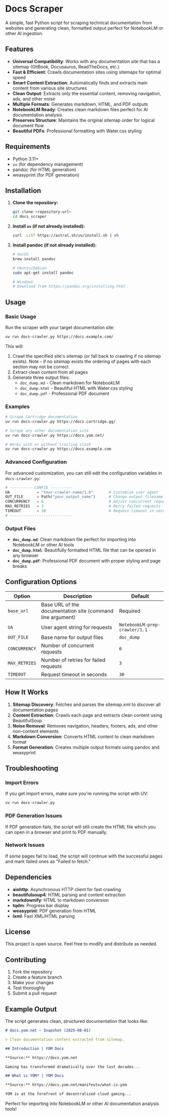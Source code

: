 # Docs Scraper

A simple, fast Python script for scraping technical documentation from websites and generating clean, formatted output perfect for NotebookLM or other AI ingestion.

## Features

- **Universal Compatibility**: Works with any documentation site that has a sitemap (GitBook, Docusaurus, ReadTheDocs, etc.)
- **Fast & Efficient**: Crawls documentation sites using sitemaps for optimal speed
- **Smart Content Extraction**: Automatically finds and extracts main content from various site structures
- **Clean Output**: Extracts only the essential content, removing navigation, ads, and other noise
- **Multiple Formats**: Generates markdown, HTML, and PDF outputs
- **NotebookLM Ready**: Creates clean markdown files perfect for AI documentation analysis
- **Preserves Structure**: Maintains the original sitemap order for logical document flow
- **Beautiful PDFs**: Professional formatting with Water.css styling

## Requirements

- Python 3.11+
- `uv` (for dependency management)
- pandoc (for HTML generation)
- weasyprint (for PDF generation)

## Installation

1. **Clone the repository:**
   ```bash
   git clone <repository-url>
   cd docs_scraper
   ```

2. **Install `uv` (if not already installed):**
   ```bash
   curl -LsSf https://astral.sh/uv/install.sh | sh
   ```

3. **Install pandoc (if not already installed):**
   ```bash
   # macOS
   brew install pandoc

   # Ubuntu/Debian
   sudo apt-get install pandoc

   # Windows
   # Download from https://pandoc.org/installing.html
   ```

## Usage

### Basic Usage

Run the scraper with your target documentation site:

```bash
uv run docs-crawler.py https://docs.example.com/
```

This will:
1. Crawl the specified site's sitemap (or fall back to crawling if no sitemap exists). Note - if no sitemap exists the ordering of pages with each section may not be correct.
2. Extract clean content from all pages
3. Generate three output files:
   - `doc_dump.md` - Clean markdown for NotebookLM
   - `doc_dump.html` - Beautiful HTML with Water.css styling
   - `doc_dump.pdf` - Professional PDF document

### Examples

```bash
# Scrape Cartridge documentation
uv run docs-crawler.py https://docs.cartridge.gg/

# Scrape any other documentation site
uv run docs-crawler.py https://docs.yom.net/

# Works with or without trailing slash
uv run docs-crawler.py https://docs.example.com
```

### Advanced Configuration

For advanced customization, you can still edit the configuration variables in `docs-crawler.py`:

```python
# ---------- CONFIG ----------
UA            = "Your-crawler-name/1.0"       # Customize user agent
OUT_FILE      = Path("your_output_name")      # Change output filename
CONCURRENCY   = 6                             # Adjust concurrent requests
MAX_RETRIES   = 3                             # Retry failed requests
TIMEOUT       = 30                            # Request timeout in seconds
# ----------------------------
```

### Output Files

- **`doc_dump.md`**: Clean markdown file perfect for importing into NotebookLM or other AI tools
- **`doc_dump.html`**: Beautifully formatted HTML file that can be opened in any browser
- **`doc_dump.pdf`**: Professional PDF document with proper styling and page breaks

## Configuration Options

| Option | Description | Default |
|--------|-------------|---------|
| `base_url` | Base URL of the documentation site (command line argument) | Required |
| `UA` | User agent string for requests | `NotebookLM-prep-crawler/1.1` |
| `OUT_FILE` | Base name for output files | `doc_dump` |
| `CONCURRENCY` | Number of concurrent requests | `6` |
| `MAX_RETRIES` | Number of retries for failed requests | `3` |
| `TIMEOUT` | Request timeout in seconds | `30` |

## How It Works

1. **Sitemap Discovery**: Fetches and parses the sitemap.xml to discover all documentation pages
2. **Content Extraction**: Crawls each page and extracts clean content using BeautifulSoup
3. **Noise Removal**: Removes navigation, headers, footers, ads, and other non-content elements
4. **Markdown Conversion**: Converts HTML content to clean markdown format
5. **Format Generation**: Creates multiple output formats using pandoc and weasyprint

## Troubleshooting

### Import Errors
If you get import errors, make sure you're running the script with UV:
```bash
uv run docs-crawler.py
```

### PDF Generation Issues
If PDF generation fails, the script will still create the HTML file which you can open in a browser and print to PDF manually.

### Network Issues
If some pages fail to load, the script will continue with the successful pages and mark failed ones as "Failed to fetch."

## Dependencies

- **aiohttp**: Asynchronous HTTP client for fast crawling
- **beautifulsoup4**: HTML parsing and content extraction
- **markdownify**: HTML to markdown conversion
- **tqdm**: Progress bar display
- **weasyprint**: PDF generation from HTML
- **lxml**: Fast XML/HTML parsing

## License

This project is open source. Feel free to modify and distribute as needed.

## Contributing

1. Fork the repository
2. Create a feature branch
3. Make your changes
4. Test thoroughly
5. Submit a pull request

## Example Output

The script generates clean, structured documentation that looks like:

```markdown
# docs.yom.net — Snapshot (2025-08-01)

> Clean documentation content extracted from sitemap.

## Introduction | YOM Docs

**Source:** https://docs.yom.net

Gaming has transformed dramatically over the last decades...

## What is YOM? | YOM Docs

**Source:** https://docs.yom.net/manifesto/what-is-yom

YOM is at the forefront of decentralized cloud gaming...
```

Perfect for importing into NotebookLM or other AI documentation analysis tools!

